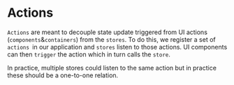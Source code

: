 # Actions

`Actions` are meant to decouple state update triggered from UI actions (`components`&`containers`) from the `stores`. To do this, we register a set of `actions `in our application and `stores` listen to those actions. UI components can then `trigger` the action which in turn calls the `store`. 

In practice, multiple stores could listen to the same action but in practice these should be a one-to-one relation. 
